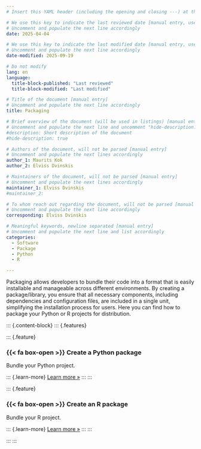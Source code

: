 ```yaml
---
# Insert this YAML header (including the opening and closing ---) at the beginning of the document and fill it out accordingly

# We use this key to indicate the last reviewed date [manual entry, use YYYY-MM-DD]
# Uncomment and populate the next line accordingly
date: 2025-04-04

# We use this key to indicate the last modified date [manual entry, use YYYY-MM-DD]
# Uncomment and populate the next line accordingly
date-modified: 2025-09-19

# Do not modify
lang: en
language: 
  title-block-published: "Last reviewed"
  title-block-modified: "Last modified"

# Title of the document [manual entry]
# Uncomment and populate the next line accordingly
title: Packaging

# Brief overview of the document (will be used in listings) [manual entry]
# Uncomment and populate the next line and uncomment "hide-description: true".
#description: Short description of the document
#hide-description: true

# Authors of the document, will not be parsed [manual entry]
# Uncomment and populate the next lines accordingly
author_1: Maurits Kok
author_2: Elviss Dvinskis

# Maintainers of the document, will not be parsed [manual entry]
# Uncomment and populate the next lines accordingly
maintainer_1: Elviss Dvinskis
#maintainer_2:

# To whom reach out regarding the document, will not be parsed [manual entry]
# Uncomment and populate the next line accordingly
corresponding: Elviss Dvinskis

# Meaningful keywords, newline separated [manual entry]
# Uncomment and populate the next line and list accordingly
categories:
  - Software
  - Package
  - Python
  - R

---
```


Packaging allows developers to bundle their code into a format that is easily installable and manageable across different environments. By creating a package/library, you ensure that all necessary components, including dependencies and configuration files, are included in a single unit, simplifying the installation process for users. Here you can find how to package your Python or R projects for distribution.


::: {.content-block}
::: {.features}

::: {.feature}
### {{< fa box-open >}} Create a Python package
Bundle your Python project.

::: {.learn-more}
[Learn more »](./packaging_python.md)
:::
:::

::: {.feature}
### {{< fa box-open >}} Create an R package
Bundle your R project.

::: {.learn-more}
[Learn more »](./packaging_r.md)
:::
:::

:::
:::